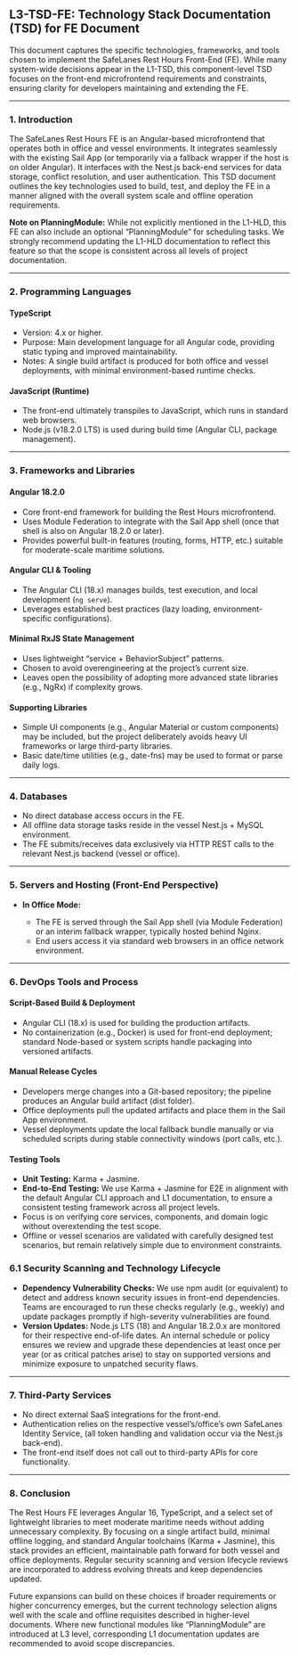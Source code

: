 ## L3-TSD-FE: Technology Stack Documentation (TSD) for FE Document

This document captures the specific technologies, frameworks, and tools chosen to implement the SafeLanes Rest Hours Front-End (FE). While many system-wide decisions appear in the L1-TSD, this component-level TSD focuses on the front-end microfrontend requirements and constraints, ensuring clarity for developers maintaining and extending the FE.

---

### 1\. Introduction

The SafeLanes Rest Hours FE is an Angular-based microfrontend that operates both in office and vessel environments. It integrates seamlessly with the existing Sail App (or temporarily via a fallback wrapper if the host is on older Angular). It interfaces with the Nest.js back-end services for data storage, conflict resolution, and user authentication. This TSD document outlines the key technologies used to build, test, and deploy the FE in a manner aligned with the overall system scale and offline operation requirements.

**Note on PlanningModule:** While not explicitly mentioned in the L1-HLD, this FE can also include an optional “PlanningModule” for scheduling tasks. We strongly recommend updating the L1-HLD documentation to reflect this feature so that the scope is consistent across all levels of project documentation.

---

### 2\. Programming Languages

#### TypeScript

- Version: 4.x or higher.  
- Purpose: Main development language for all Angular code, providing static typing and improved maintainability.  
- Notes: A single build artifact is produced for both office and vessel deployments, with minimal environment-based runtime checks.

#### JavaScript (Runtime)

- The front-end ultimately transpiles to JavaScript, which runs in standard web browsers.  
- Node.js (v18.2.0 LTS) is used during build time (Angular CLI, package management).

---

### 3\. Frameworks and Libraries

#### Angular 18.2.0

- Core front-end framework for building the Rest Hours microfrontend.  
- Uses Module Federation to integrate with the Sail App shell (once that shell is also on Angular 18.2.0 or later).  
- Provides powerful built-in features (routing, forms, HTTP, etc.) suitable for moderate-scale maritime solutions.

#### Angular CLI & Tooling

- The Angular CLI (18.x) manages builds, test execution, and local development (`ng serve`).  
- Leverages established best practices (lazy loading, environment-specific configurations).

#### Minimal RxJS State Management

- Uses lightweight “service \+ BehaviorSubject” patterns.  
- Chosen to avoid overengineering at the project’s current size.  
- Leaves open the possibility of adopting more advanced state libraries (e.g., NgRx) if complexity grows.

#### Supporting Libraries

- Simple UI components (e.g., Angular Material or custom components) may be included, but the project deliberately avoids heavy UI frameworks or large third-party libraries.  
- Basic date/time utilities (e.g., date-fns) may be used to format or parse daily logs.

---

### 4\. Databases

- No direct database access occurs in the FE.  
- All offline data storage tasks reside in the vessel Nest.js \+ MySQL environment.  
- The FE submits/receives data exclusively via HTTP REST calls to the relevant Nest.js backend (vessel or office).

---

### 5\. Servers and Hosting (Front-End Perspective)

- **In Office Mode:**  
    
  - The FE is served through the Sail App shell (via Module Federation) or an interim fallback wrapper, typically hosted behind Nginx.  
  - End users access it via standard web browsers in an office network environment.

---

### 6\. DevOps Tools and Process

#### Script-Based Build & Deployment

- Angular CLI (18.x) is used for building the production artifacts.  
- No containerization (e.g., Docker) is used for front-end deployment; standard Node-based or system scripts handle packaging into versioned artifacts.

#### Manual Release Cycles

- Developers merge changes into a Git-based repository; the pipeline produces an Angular build artifact (dist folder).  
- Office deployments pull the updated artifacts and place them in the Sail App environment.  
- Vessel deployments update the local fallback bundle manually or via scheduled scripts during stable connectivity windows (port calls, etc.).

#### Testing Tools

- **Unit Testing:** Karma \+ Jasmine.  
- **End-to-End Testing:** We use Karma \+ Jasmine for E2E in alignment with the default Angular CLI approach and L1 documentation, to ensure a consistent testing framework across all project levels.  
- Focus is on verifying core services, components, and domain logic without overextending the test scope.  
- Offline or vessel scenarios are validated with carefully designed test scenarios, but remain relatively simple due to environment constraints.

### 6.1 Security Scanning and Technology Lifecycle

- **Dependency Vulnerability Checks:** We use npm audit (or equivalent) to detect and address known security issues in front-end dependencies. Teams are encouraged to run these checks regularly (e.g., weekly) and update packages promptly if high-severity vulnerabilities are found.  
- **Version Updates:** Node.js LTS (18) and Angular 18.2.0.x are monitored for their respective end-of-life dates. An internal schedule or policy ensures we review and upgrade these dependencies at least once per year (or as critical patches arise) to stay on supported versions and minimize exposure to unpatched security flaws.

---

### 7\. Third-Party Services

- No direct external SaaS integrations for the front-end.  
- Authentication relies on the respective vessel’s/office’s own SafeLanes Identity Service, (all token handling and validation occur via the Nest.js back-end).  
- The front-end itself does not call out to third-party APIs for core functionality.

---

### 8\. Conclusion

The Rest Hours FE leverages Angular 16, TypeScript, and a select set of lightweight libraries to meet moderate maritime needs without adding unnecessary complexity. By focusing on a single artifact build, minimal offline logging, and standard Angular toolchains (Karma \+ Jasmine), this stack provides an efficient, maintainable path forward for both vessel and office deployments. Regular security scanning and version lifecycle reviews are incorporated to address evolving threats and keep dependencies updated.

Future expansions can build on these choices if broader requirements or higher concurrency emerges, but the current technology selection aligns well with the scale and offline requisites described in higher-level documents. Where new functional modules like “PlanningModule” are introduced at L3 level, corresponding L1 documentation updates are recommended to avoid scope discrepancies.  
